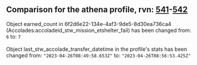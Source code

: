 ## Comparison for the athena profile, rvn: [541](https://github.com/PRO100KatYT/FortniteProfileRevisions/tree/main/profiles/athena/541%20athena.json)-[542](https://github.com/PRO100KatYT/FortniteProfileRevisions/tree/main/profiles/athena/542%20athena.json)

Object earned_count in 6f2d6e22-134e-4af3-9de5-8d30ea736ca4 (Accolades:accoladeid_stw_mission_etshelter_fail) has been changed from: `6` to: `7`
<br><br>
Object last_stw_accolade_transfer_datetime in the profile's stats has been changed from: `"2023-04-26T08:49:58.653Z"` to: `"2023-04-26T08:56:53.425Z"`
<br><br>
